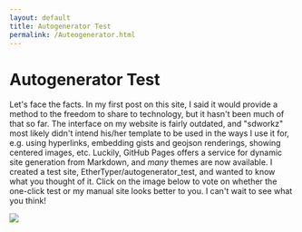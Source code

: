 ```yaml
---
layout: default
title: Autogenerator Test
permalink: /Auteogenerator.html
---
```


# Autogenerator Test
Let's face the facts. In my first post on this site, I said it would provide a method to the freedom to share to technology, but it hasn't been much of that so far. The interface on my website is fairly outdated, and "sdworkz" most likely didn't intend his/her template to be used in the ways I use it for, e.g. using hyperlinks, embedding gists and geojson renderings, showing centered images, etc. Luckily, GitHub Pages offers a service for dynamic site generation from Markdown, and <em>many</em> themes are now available. I created a test site, EtherTyper/autogenerator_test, and wanted to know what you thought of it. Click on the image below to vote on whether the one-click test or my manual site looks better to you. I can't wait to see what you think!</p>

[![](https://cloud.githubusercontent.com/assets/16024539/12072798/dc159c7a-b0b9-11e5-8b0f-fa1cbc6537ec.png)](https://github.com/EtherTyper/www/issues/3)
